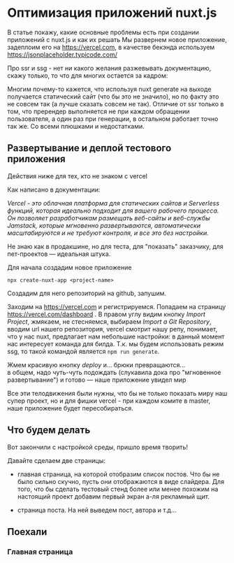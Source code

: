 # Оптимизация приложений nuxt.js

В статье покажу, какие основные проблемы есть при создании приложений с nuxt.js и как их решать
Мы развернем новое приложение, задеплоим его на https://vercel.com, в качестве бекэнда используем https://jsonplaceholder.typicode.com/

Про ssr и ssg - нет ни какого желания разжевывать документацию, скажу только, то что для многих остается за кадром:

Многим почему-то кажется, что используя nuxt generate на выходе получается статический сайт (что бы это не значило), 
но по факту это не совсем так (а лучше сказать совсем не так). Отличие от ssr только в том, что пререндер выполняется не 
при каждом обращении пользователя, а один раз при генерации, в остальном работает точно так же. Со всеми плюшками и 
недостатками.

## Развертывание и деплой тестового приложения
Действия ниже для тех, кто не знаком с vercel

Как написано в документации:

_Vercel - это облачная платформа для статических сайтов и Serverless функций, которая идеально подходит для вашего рабочего процесса. Он позволяет разработчикам размещать веб-сайты и веб-службы Jamstack, которые мгновенно развертываются, автоматически масштабируются и не требуют контроля, и все это без настройки._

Не знаю как в продакшине, но для теста, для "показать" заказчику, для пет-проектов — идеальная штука.


Для начала создадим новое приложение

```npx create-nuxt-app <project-name>```

Создадим для него репозиторий на github, запушим.

Заходим на https://vercel.com и регистрируемся. Попадаем на страницу https://vercel.com/dashboard
. В правом углу видим кнопку *Import Project*, жмякаем, не стесняемся, выбираем *Import a Git Repository*, 
вводим url нашего репозитория, vercel смотрит нашу репу, понимает, что у нас nuxt, предлагает нам небольшие настройки:
в данный момент нас интересует команда для билда. Т.к. мы будем использовать режим ssg, то такой командой является `npm run generate`.

Жмем красивую кнопку *deploy* и... брюки превращаются...  
в общем, надо чуть-чуть подождать (слукавила дока про "мгновенное развертывание") и готово — наше приложение увидел мир

Все эти телодвижения были нужны, что бы не только показать миру наш супер проект, но и для фишки vercel - 
при каждом комите в master, наше приложение будет пересобираться.

## Что будем делать

Вот закончили с настройкой среды, пришло время творить!

Давайте сделаем две страницы:
- главная страница, на которой отобразим список постов. Что бы не было сильно скучно, пусть они отображаются в виде 
слайдера. Для того, что бы сделать тестовый стенд более или менее похожим на настоящий проект добавим первый экран а-ля рекламный щит.
  
- страница поста. На ней выведем пост, автора и т.д...

## Поехали

### Главная страница
